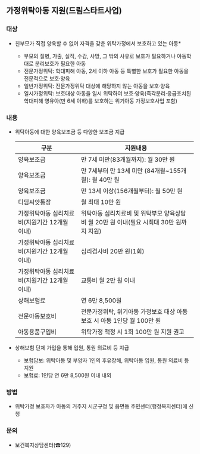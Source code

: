 ## 가정위탁아동 지원(드림스타트사업)

### 대상
- 친부모가 직접 양육할 수 없어 자격을 갖춘 위탁가정에서 보호하고 있는 아동*
    * 부모의 질병, 가출, 실직, 수감, 사망, 그 밖의 사유로 보호가 필요하거나 아동학대로 분리보호가 필요한 아동

    - 전문가정위탁: 학대피해 아동, 2세 이하 아동 등 특별한 보호가 필요한 아동을 전문적으로 보호·양육
    - 일반가정위탁: 전문가정위탁 대상에 해당하지 않는 아동을 보호·양육
    - 일시가정위탁: 보호대상 아동을 일시 위탁하여 보호·양육(즉각분리·응급조치된 학대피해 영유아(만 6세 이하)를 보호하는 위기아동 가정보호사업 포함)

### 내용
- 위탁아동에 대한 양육보조금 등 다양한 보조금 지급

    | 구분 | 지원내용 |
    |------|---------|
    | 양육보조금 | 만 7세 미만(83개월까지): 월 30만 원 |
    | 양육보조금 | 만 7세부터 만 13세 미만 (84개월~155개월): 월 40만 원 |
    | 양육보조금 | 만 13세 이상(156개월부터): 월 50만 원 |
    | 디딤씨앗통장 | 월 최대 10만 원 |
    | 가정위탁아동 심리치료비(지원기간 12개월 이내) | 위탁아동 심리치료비 및 위탁부모 양육상담비 월 20만 원 이내(필요 시최대 30만 원까지 지원) |
    | 가정위탁아동 심리치료비(지원기간 12개월 이내) | 심리검사비 20만 원(1회) |
    | 가정위탁아동 심리치료비(지원기간 12개월 이내) | 교통비 월 2만 원 이내 |
    | 상해보험료 | 연 6만 8,500원 |
    | 전문아동보호비 | 전문가정위탁, 위기아동 가정보호 대상 아동 보호 시 아동 1인당 월 100만 원 |
    | 아동용품구입비 | 위탁가정 책정 시 1회 100만 원 지원 권고 |

- 상해보험 단체 가입을 통해 입원, 통원 의료비 등 지급
    - 보험담보: 위탁아동 및 부양자 1인의 후유장해, 위탁아동 입원, 통원 의료비 등 지원
    - 보험료: 1인당 연 6만 8,500원 이내 내외

### 방법
- 위탁가정 보호자가 아동의 거주지 시군구청 및 읍면동 주민센터(행정복지센터)에 신청 

### 문의
- 보건복지상담센터(☎129)
